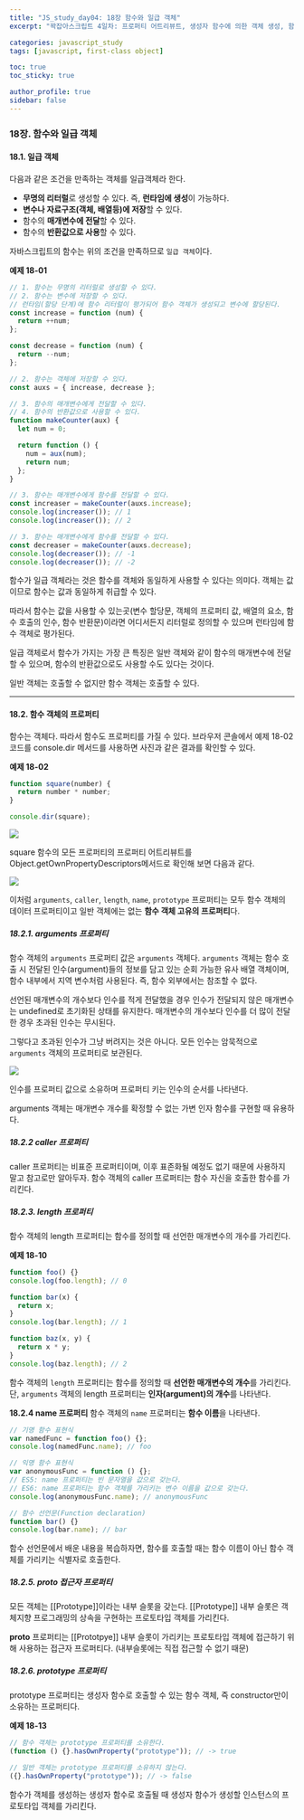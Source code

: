 ```yaml
---
title: "JS_study_day04: 18장 함수와 일급 객체"
excerpt: "꽉잡아스크립트 4일차: 프로퍼티 어트리뷰트, 생성자 함수에 의한 객체 생성, 함수와 일급 객체, 프로토타입"

categories: javascript_study
tags: [javascript, first-class object]

toc: true
toc_sticky: true

author_profile: true
sidebar: false
---
```


### 18장. 함수와 일급 객체

#### 18.1. 일급 객체

다음과 같은 조건을 만족하는 객체를 일급객체라 한다.

- **무명의 리터럴**로 생성할 수 있다. 즉, **런타임에 생성**이 가능하다.
- **변수나 자료구조(객체, 배열등)에 저장**할 수 있다.
- 함수의 **매개변수에 전달**할 수 있다.
- 함수의 **반환값으로 사용**할 수 있다.

자바스크립트의 함수는 위의 조건을 만족하므로 `일급 객체`이다.

**예제 18-01**

```jsx
// 1. 함수는 무명의 리터럴로 생성할 수 있다.
// 2. 함수는 변수에 저장할 수 있다.
// 런타임(할당 단계)에 함수 리터럴이 평가되어 함수 객체가 생성되고 변수에 할당된다.
const increase = function (num) {
  return ++num;
};

const decrease = function (num) {
  return --num;
};

// 2. 함수는 객체에 저장할 수 있다.
const auxs = { increase, decrease };

// 3. 함수의 매개변수에게 전달할 수 있다.
// 4. 함수의 반환값으로 사용할 수 있다.
function makeCounter(aux) {
  let num = 0;

  return function () {
    num = aux(num);
    return num;
  };
}

// 3. 함수는 매개변수에게 함수를 전달할 수 있다.
const increaser = makeCounter(auxs.increase);
console.log(increaser()); // 1
console.log(increaser()); // 2

// 3. 함수는 매개변수에게 함수를 전달할 수 있다.
const decreaser = makeCounter(auxs.decrease);
console.log(decreaser()); // -1
console.log(decreaser()); // -2
```

함수가 일급 객체라는 것은 함수를 객체와 동일하게 사용할 수 있다는 의미다. 객체는 값이므로 함수는 값과 동일하게 취급할 수 있다.

따라서 함수는 값을 사용할 수 있는곳(변수 할당문, 객체의 프로퍼티 값, 배열의 요소, 함수 호출의 인수, 함수 반환문)이라면 어디서든지 리터럴로 정의할 수 있으며 런타임에 함수 객체로 평가된다.

일급 객체로서 함수가 가지는 가장 큰 특징은 일반 객체와 같이 함수의 매개변수에 전달할 수 있으며, 함수의 반환값으로도 사용할 수도 있다는 것이다.

일반 객체는 호출할 수 없지만 함수 객체는 호출할 수 있다.

---

#### 18.2. 함수 객체의 프로퍼티

함수는 객체다. 따라서 함수도 프로퍼티를 가질 수 있다. 브라우저 콘솔에서 예제 18-02 코드를 console.dir 메서드를 사용하면 사진과 같은 결과를 확인할 수 있다.

**예제 18-02**

```jsx
function square(number) {
  return number * number;
}

console.dir(square);
```

![](../../assets/images/js_study/18.2.1.png)

square 함수의 모든 프로퍼티의 프로퍼티 어트리뷰트를 Object.getOwnPropertyDescriptors메서드로 확인해 보면 다음과 같다.

![](../../assets/images/js_study/18.2.2.png)

이처럼 `arguments`, `caller`, `length`, `name`, `prototype` 프로퍼티는 모두 함수 객체의 데이터 프로퍼티이고 일반 객체에는 없는 **함수 객체 고유의 프로퍼티**다.

##### 18.2.1. arguments 프로퍼티

함수 객체의 `arguments` 프로퍼티 값은 `arguments` 객체다. `arguments` 객체는 함수 호출 시 전달된 인수(argument)들의 정보를 담고 있는 순회 가능한 유사 배열 객체이며, 함수 내부에서 지역 변수처럼 사용된다. 즉, 함수 외부에서는 참조할 수 없다.

선언된 매개변수의 개수보다 인수를 적게 전달했을 경우 인수가 전달되지 않은 매개변수는 undefined로 초기화된 상태를 유지한다. 매개변수의 개수보다 인수를 더 많이 전달한 경우 초과된 인수는 무시된다.

그렇다고 초과된 인수가 그냥 버려지는 것은 아니다. 모든 인수는 암묵적으로 `arguments` 객체의 프로퍼티로 보관된다.

![](../../assets/images/js_study/18.2.3.png)

인수를 프로퍼티 값으로 소유하며 프로퍼티 키는 인수의 순서를 나타낸다.

arguments 객체는 매개변수 개수를 확정할 수 없는 가변 인자 함수를 구현할 때 유용하다.

##### 18.2.2 caller 프로퍼티

caller 프로퍼티는 비표준 프로퍼티이며, 이후 표존화될 예정도 없기 때문에 사용하지 말고 참고로만 알아두자. 함수 객체의 caller 프로퍼티는 함수 자신을 호출한 함수를 가리킨다.

##### 18.2.3. length 프로퍼티

함수 객체의 length 프로퍼티는 함수를 정의할 때 선언한 매개변수의 개수를 가리킨다.

**예제 18-10**

```jsx
function foo() {}
console.log(foo.length); // 0

function bar(x) {
  return x;
}
console.log(bar.length); // 1

function baz(x, y) {
  return x * y;
}
console.log(baz.length); // 2
```

함수 객체의 `length` 프로퍼티는 함수를 정의할 때 **선언한 매개변수의 개수**를 가리킨다.
단, `arguments` 객체의 length 프로퍼티는 **인자(argument)의 개수**를 나타낸다.

**18.2.4 name 프로퍼티**
함수 객체의 `name` 프로퍼티는 **함수 이름**을 나타낸다.

```jsx
// 기명 함수 표현식
var namedFunc = function foo() {};
console.log(namedFunc.name); // foo

// 익명 함수 표현식
var anonymousFunc = function () {};
// ES5: name 프로퍼티는 빈 문자열을 값으로 갖는다.
// ES6: name 프로퍼티는 함수 객체를 가리키는 변수 이름을 값으로 갖는다.
console.log(anonymousFunc.name); // anonymousFunc

// 함수 선언문(Function declaration)
function bar() {}
console.log(bar.name); // bar
```

함수 선언문에서 배운 내용을 복습하자면, 함수를 호출할 때는 함수 이름이 아닌 함수 객체를 가리키는 식별자로 호출한다.

##### 18.2.5. **proto** 접근자 프로퍼티

모든 객체는 [[Prototype]]이라는 내부 슬롯을 갖는다. [[Prototype]] 내부 슬롯은 객체지향 프로그래밍의 상속을 구현하는 프로토타입 객체를 가리킨다.

**proto** 프로퍼티는 [[Prototpye]] 내부 슬롯이 가리키는 프로토타입 객체에 접근하기 위해 사용하는 접근자 프로퍼티다. (내부슬롯에는 직접 접근할 수 없기 때문)

##### 18.2.6. prototype 프로퍼티

prototype 프로퍼티는 생성자 함수로 호출할 수 있는 함수 객체, 즉 constructor만이 소유하는 프로퍼티다.

**예제 18-13**

```jsx
// 함수 객체는 prototype 프로퍼티를 소유한다.
(function () {}.hasOwnProperty("prototype")); // -> true

// 일반 객체는 prototype 프로퍼티를 소유하지 않는다.
({}.hasOwnProperty("prototype")); // -> false
```

함수가 객체를 생성하는 생성자 함수로 호출될 때 생성자 함수가 생성할 인스턴스의 프로토타입 객체를 가리킨다.
